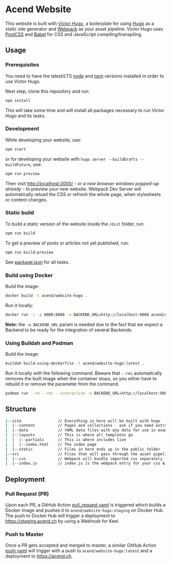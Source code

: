 # Acend Website

This website is built with [Victor Hugo](https://github.com/netlify-templates/victor-hugo), a boilerplate for using [Hugo](https://gohugo.io/) as a static site generator and [Webpack](https://webpack.js.org/) as your asset pipeline.
Victor Hugo uses [PostCSS](http://postcss.org/) and [Babel](https://babeljs.io/) for CSS and JavaScript compiling/transpiling.

## Usage

### Prerequisites

You need to have the latest/LTS [node](https://nodejs.org/en/download/) and [npm](https://www.npmjs.com/get-npm) versions installed in order to use Victor Hugo.

Next step, clone this repository and run:

```bash
npm install
```

This will take some time and will install all packages necessary to run Victor Hugo and its tasks.

### Development

While developing your website, use:

```bash
npm start
```

or for developing your website with `hugo server --buildDrafts --buildFuture`, use:

```bash
npm run preview
```

Then visit <http://localhost:3000/> _- or a new browser windows popped-up already -_ to preview your new website. Webpack Dev Server will automatically reload the CSS or refresh the whole page, when stylesheets or content changes.

### Static build

To build a static version of the website inside the `/dist` folder, run:

```bash
npm run build
```

To get a preview of posts or articles not yet published, run:

```bash
npm run build:preview
```

See [package.json](package.json#L8) for all tasks.

### Build using Docker

Build the image:

```bash
docker build -t acend/website-hugo .
```

Run it locally:

```bash
docker run -i -p 8080:8080 -e BACKEND_URL=http://localhost:8080 acend/website-hugo
```

**Note:** the `-e BACKEND_URL` param is needed due to the fact that we expect a Backend to be ready for the integration of several Backends.

### Using Buildah and Podman

Build the image:

```bash
buildah build-using-dockerfile -t acend/website-hugo:latest .
```

Run it locally with the following command. Beware that `--rmi` automatically removes the built image when the container stops, so you either have to rebuild it or remove the parameter from the command.

```bash
podman run --rm --rmi --interactive -e BACKEND_URL=http://localhost:8080 --publish 8080:8080 localhost/acend/website-hugo
```

## Structure

```bash
|--site                // Everything in here will be built with hugo
|  |--content          // Pages and collections - ask if you need extra pages
|  |--data             // YAML data files with any data for use in examples
|  |--layouts          // This is where all templates go
|  |  |--partials      // This is where includes live
|  |  |--index.html    // The index page
|  |--static           // Files in here ends up in the public folder
|--src                 // Files that will pass through the asset pipeline
|  |--css              // Webpack will bundle imported css separately
|  |--index.js         // index.js is the webpack entry for your css & js assets
```

## Deployment

### Pull Request (PR)

Upon each PR, a GitHub Action [pull_request.yaml](.github/workflows/pull_request.yaml) is triggered which builds a 
Docker image and pushes it to `acend/website-hugo:staging` on Docker Hub. The push to Docker Hub will trigger a 
deployment to <https://staging.acend.ch> by using a Webhook for Keel.

### Push to Master

Once a PR gets accepted and merged to master, a similar GitHub Action [push.yaml](.github/workflows/pull_request.yaml) 
will trigger with a push to `acend/website-hugo:latest` and a deployment to <https://acend.ch>.
